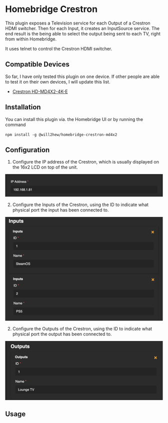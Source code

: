 # Homebridge Crestron

This plugin exposes a Television service for each Output of a Crestron HDMI switcher. Then for each Input, it creates an InputSource service. The end result is the being able to select the output being sent to each TV, right from within Homebridge.

It uses telnet to control the Crestron HDMI switcher.

## Compatible Devices

So far, I have only tested this plugin on one device. If other people are able to test it on their own devices, I will update this list.

- [Crestron HD-MD4X2-4K-E](https://www.crestron.com/Products/Video/HDMI-Solutions/HDMI-Switchers/HD-MD4X2-4K-E)

## Installation

You can install this plugin via. the Homebridge UI or by running the command

`npm install -g @will2hew/homebridge-crestron-md4x2`

## Configuration

1. Configure the IP address of the Crestron, which is usually displayed on the 16x2 LCD on top of the unit.

![](assets/configure-ip.png)

2. Configure the Inputs of the Crestron, using the ID to indicate what physical port the input has been connected to.

![](assets/configure-inputs.png)

2. Configure the Outputs of the Crestron, using the ID to indicate what physical port the output has been connected to.

![](assets/configure-outputs.png)

## Usage
